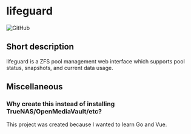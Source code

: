 # lifeguard
![GitHub](https://img.shields.io/github/license/ConfusedPolarBear/lifeguard)

## Short description
lifeguard is a ZFS pool management web interface which supports pool status, snapshots, and current data usage. 

## Miscellaneous
### Why create this instead of installing TrueNAS/OpenMediaVault/etc?
This project was created because I wanted to learn Go and Vue.
